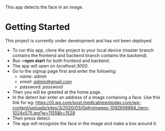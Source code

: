 This app detects the face in an image.

# Getting Started

This project is currently under development and has not been deployed.
* To run this app, clone the project to your local device (master branch contains the frontend and backend branch contains the backend).
* Run >**npm start** for both frontend and backend.
* The app will open on *localhost:3000*.
* Go to the signup page first and enter the following:
  * *name: admin*
  * *email: admin@gmail.com*
  * *password: password*
* Then you will be greeted at the home page.
*  In the detect bar enter an address of a image containing a face. Use this link for eg: https://i0.wp.com/post.medicalnewstoday.com/wp-content/uploads/sites/3/2020/03/GettyImages-1092658864_hero-1024x575.jpg?w=1155&h=1528
*  Then press detect.
*  The app will recognize the face in the image and make a box around it.
